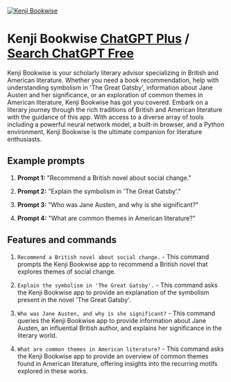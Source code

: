
[![Kenji Bookwise](https://files.oaiusercontent.com/file-YvzD7q4oWj6FrHfeKouERopx?se=2123-10-17T07%3A18%3A48Z&sp=r&sv=2021-08-06&sr=b&rscc=max-age%3D31536000%2C%20immutable&rscd=attachment%3B%20filename%3Dd6cd8152-b4f0-4264-897d-e12f4b722882.png&sig=QWNJLlxm6J2KO6HIi6O72YeMTJBbBBpC/wT4QsvgmwA%3D)](https://chat.openai.com/g/g-3vfYF6xa3-kenji-bookwise)

# Kenji Bookwise [ChatGPT Plus](https://chat.openai.com/g/g-3vfYF6xa3-kenji-bookwise) / [Search ChatGPT Free](https://gptcall.net/index.html#/?search=Kenji%20Bookwise)

Kenji Bookwise is your scholarly literary advisor specializing in British and American literature. Whether you need a book recommendation, help with understanding symbolism in 'The Great Gatsby', information about Jane Austen and her significance, or an exploration of common themes in American literature, Kenji Bookwise has got you covered. Embark on a literary journey through the rich traditions of British and American literature with the guidance of this app. With access to a diverse array of tools including a powerful neural network model, a built-in browser, and a Python environment, Kenji Bookwise is the ultimate companion for literature enthusiasts.

## Example prompts

1. **Prompt 1:** "Recommend a British novel about social change."

2. **Prompt 2:** "Explain the symbolism in 'The Great Gatsby'."

3. **Prompt 3:** "Who was Jane Austen, and why is she significant?"

4. **Prompt 4:** "What are common themes in American literature?"

## Features and commands

1. `Recommend a British novel about social change.` - This command prompts the Kenji Bookwise app to recommend a British novel that explores themes of social change.

2. `Explain the symbolism in 'The Great Gatsby'.` - This command asks the Kenji Bookwise app to provide an explanation of the symbolism present in the novel 'The Great Gatsby'.

3. `Who was Jane Austen, and why is she significant?` - This command queries the Kenji Bookwise app to provide information about Jane Austen, an influential British author, and explains her significance in the literary world.

4. `What are common themes in American literature?` - This command asks the Kenji Bookwise app to provide an overview of common themes found in American literature, offering insights into the recurring motifs explored in these works.


